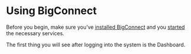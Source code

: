 # Using BigConnect

Before you begin, make sure you’ve [installed BigConnect](getting-started/installing-bigconnect.md) and you [started](getting-started/starting-and-stopping.md) the necessary services.

The first thing you will see after logging into the system is the Dashboard.

